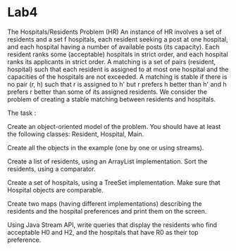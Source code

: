 # Lab4

The Hospitals/Residents Problem (HR)
An instance of HR involves a set of residents and a set f hospitals, each resident seeking a post at one hospital, and each hospital having a number of available posts (its capacity). Each resident ranks some (acceptable) hospitals in strict order, and each hospital ranks its applicants in strict order. A matching is a set of pairs (resident, hospital) such that each resident is assigned to at most one hospital and the capacities of the hospitals are not exceeded. A matching is stable if there is no pair (r, h) such that r is assigned to h' but r prefers h better than h' and h prefers r better than some of its assigned residents. We consider the problem of creating a stable matching between residents and hospitals.

The task : 

Create an object-oriented model of the problem. You should have at least the following classes: Resident, Hospital, Main.

Create all the objects in the example (one by one or using streams).

Create a list of residents, using an ArrayList implementation. Sort the residents, using a comparator.

Create a set of hospitals, using a TreeSet implementation. Make sure that Hospital objects are comparable.

Create two maps (having different implementations) describing the residents and the hospital preferences and print them on the screen.

Using Java Stream API, write queries that display the residents who find acceptable H0 and H2, and the hospitals that have R0 as their top preference.
